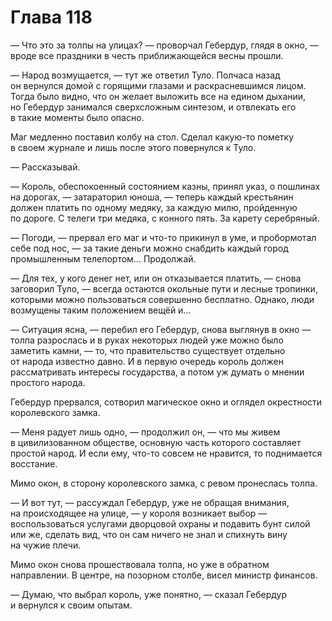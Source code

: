 # Глава 118

— Что это за толпы на улицах? — проворчал Гебердур, глядя в окно, — вроде все праздники в честь приближающейся весны прошли. 

— Народ возмущается, — тут же ответил Туло. Полчаса назад он вернулся домой с горящими глазами и раскрасневшимся лицом. Тогда было видно, что он желает выложить все на едином дыхании, но Гебердур занимался сверхсложным синтезом, и отвлекать его в такие моменты было опасно.

Маг медленно поставил колбу на стол. Сделал какую-то пометку в своем журнале и лишь после этого повернулся к Туло.

— Рассказывай.

— Король, обеспокоенный состоянием казны, принял указ, о пошлинах на дорогах, — затараторил юноша, — теперь каждый крестьянин должен платить по одному медяку, за каждую милю, пройденную по дороге. С телеги три медяка, с конного пять. За карету серебряный. 

— Погоди, — прервал его маг и что-то прикинул в уме, и пробормотал себе под нос, — за такие деньги можно снабдить каждый город промышленным телепортом... Продолжай.

— Для тех, у кого денег нет, или он отказывается платить, — снова заговорил Туло, — всегда остаются окольные пути и лесные тропинки, которыми можно пользоваться совершенно бесплатно. Однако, люди возмущены таким положением вещёй и... 

— Ситуация ясна, — перебил его Гебердур, снова выглянув в окно — толпа разрослась и в руках некоторых людей уже можно было заметить камни, — то, что правительство существует отдельно от народа известно давно. И в первую очередь король должен рассматривать интересы государства, а потом уж думать о мнении простого народа.

Гебердур прервался, сотворил магическое окно и оглядел окрестности королевского замка.

— Меня радует лишь одно, — продолжил он, — что мы живем в цивилизованном обществе, основную часть которого составляет простой народ. И если ему, что-то совсем не нравится, то поднимается восстание.

Мимо окон, в сторону королевского замка, с ревом пронеслась толпа. 

— И вот тут, — рассуждал Гебердур, уже не обращая внимания, на происходящее на улице, — у короля возникает выбор — воспользоваться услугами дворцовой охраны и подавить бунт силой или же, сделать вид, что он сам ничего не знал и спихнуть вину на чужие плечи. 

Мимо окон снова прошествовала толпа, но уже в обратном направлении. В центре, на позорном столбе, висел министр финансов.

— Думаю, что выбрал король, уже понятно, — сказал Гебердур и вернулся к своим опытам.

